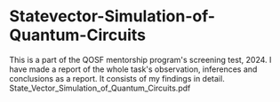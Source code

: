 # Statevector-Simulation-of-Quantum-Circuits
This is a part of the QOSF mentorship program's screening test, 2024. 
I have made a report of the whole task's observation, inferences and conclusions as a report. It consists of my findings in detail. 
State_Vector_Simulation_of_Quantum_Circuits.pdf
